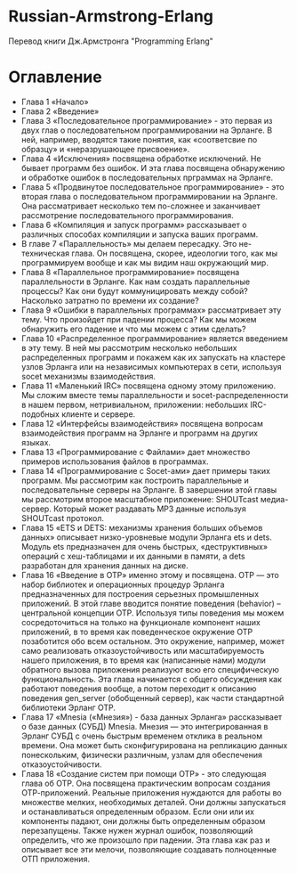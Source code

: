 # Russian-Armstrong-Erlang

Перевод книги Дж.Армстронга &quot;Programming Erlang&quot;

# Оглавление

* Глава 1 «Начало»
* Глава 2 «Введение»
* Глава 3 «Последовательное программирование» - это первая из двух глав о последовательном программировании на Эрланге. В ней, например, вводятся такие понятия, как «соответсвие по образцу» и «неразрушающее присвоение».
* Глава 4 «Исключения» посвящена обработке исключений. Не бывает программ без ошибок. И эта глава посвящена обнаружению и обработке ошибок в последовательных прграммах на Эрланге.
* Глава 5 «Продвинутое последовательное программирование» - это вторая глава о последовательном программировании на Эрланге. Она рассматривает несколько тем по-сложнее и заканчивает рассмотрение последовательного программирования.
* Глава 6 «Компиляция и запуск программ» рассказывает о различных способах компиляции и запуска ваших программ.
* В главе 7 «Параллельность» мы делаем пересадку. Это не-техническая глава. Он посвящена, скорее, идеологии того, как мы программируем вообще и как мы видим наш окружающий мир.
* Глава 8 «Параллельное программирование» посвящена параллельности в Эрланге. Как нам создать параллельные процессы? Как они будут коммуницировать между собой? Насколько затратно по времени их создание?
* Глава 9 «Ошибки в параллельных программах» рассматривает эту тему. Что произойдет при падении процесса? Как мы можем обнаружить его падение и что мы можем с этим сделать?
* Глава 10 «Распределенное программирование» является введением в эту тему. В ней мы рассмотрим несколько небольших распределенных программ и покажем как их запускать на кластере узлов Эрланга или на независимых компьютерах в сети, используя socet механизмы взаимодействия.
* Глава 11 «Маленький IRC» посвящена одному этому приложению. Мы сложим вместе темы параллельности и socet-распределенности в нашем первом, нетривиальном, приложении: небольших IRC-подобных клиенте и сервере.
* Глава 12 «Интерфейсы взаимодействия» посвящена вопросам взаимодействия программ на Эрланге и программ на других языках.
* Глава 13 «Программирование с Файлами» дает множество примеров использования файлов в программах.
* Глава 14 «Программирование с Socet-ами» дает примеры таких программ. Мы рассмотрим как построить параллельные и последовательные серверы на Эрланге. В завершении этой главы мы рассмотрим второе масштабное приложение: SHOUTcast медиа-сервер. Который может раздавать МР3 данные используя SHOUTcast протокол.
* Глава 15 «ETS и DETS: механизмы хранения больших объемов данных» описывает низко-уровневые модули Эрланга ets и dets. Модуль ets предназначен для очень быстрых, «деструктивных» операций с хеш-таблицами и их данными в памяти, а dets разработан для хранения данных на диске.
* Глава 16 «Введение в ОТР» именно этому и посвящена. ОТР — это набор библиотек и операционных процедур Эрланга предназначенных для построения серьезных промышленных приложений. В этой главе вводится понятие поведения (behavior) – центральной концепции ОТР. Используя типы поведения мы можем сосредоточиться на только на функционале компонент наших приложений, в то время как поведенческое окружение ОТР позаботится обо всем остальном. Это окружение, например, может само реализовать отказоустойчивость или масштабируемость нашего приложения, в то время как (написанные нами) модули обратного вызова приложения реализуют всю его специфическую функциональность. Эта глава начинается с общего обсуждения как работают поведения вообще, а потом переходит к описанию поведения gen_server (обобщенный сервер), как части стандартной библиотеки Эрланг ОТР.
* Глава 17 «Mnesia («Мнезия») - база данных Эрланга» рассказывает о базе данных (СУБД) Mnesia. Мнезия — это интегрированная в Эрланг СУБД с очень быстрым временем отклика в реальном времени. Она может быть сконфигурирована на репликацию данных понескольким, физически различным, узлам для обеспечения отказоустойчивости.
* Глава 18 «Создание систем при помощи ОТР» - это следующая глава об ОТР. Она посвящена практическим вопросам создания ОТР-приложений. Реальные приложения нуждаются для работы во множестве мелких, необходимых деталей. Они должны запускаться и останавливаться определенным образом. Если они или их компоненты падают, они должны быть определенным образом перезапущены. Также нужен журнал ошибок, позволяющий определить, что же произошло при падении. Эта глава как раз и описывает все эти мелочи, позволяющие создавать полноценные ОТП приложения.
